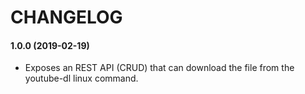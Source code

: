 CHANGELOG
=========

#### 1.0.0 (2019-02-19)

* Exposes an REST API (CRUD) that can download the file from the youtube-dl linux command.
